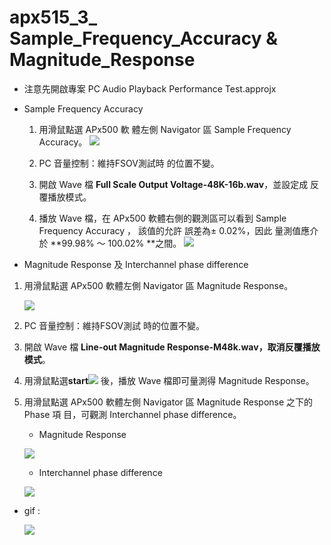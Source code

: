 apx515\_3\_ Sample\_Frequency\_Accuracy & Magnitude\_Response
=============================================================

-   注意先開啟專案 PC Audio Playback Performance Test.approjx

-   Sample Frequency Accuracy

    1.  用滑鼠點選 APx500 軟 體左側 Navigator 區 Sample Frequency
        Accuracy。 ![](https://i.imgur.com/drxI444.png)

    2.  PC 音量控制：維持FSOV測試時 的位置不變。
    3.  開啟 Wave 檔 **Full Scale Output Voltage-48K-16b.wav**，並設定成
        反覆播放模式。
    4.  播放 Wave 檔，在 APx500 軟體右側的觀測區可以看到 Sample
        Frequency Accuracy ， 該值的允許 誤差為± 0.02%，因此 量測值應介
        於 **99.98% ～ 100.02% **之間。
        ![](https://i.imgur.com/gGjlVse.png)

-   Magnitude Response 及 Interchannel phase difference

1.  用滑鼠點選 APx500 軟體左側 Navigator 區 Magnitude Response。

    ![](https://i.imgur.com/jLfrFeE.png)

2.  PC 音量控制：維持FSOV測試 時的位置不變。

3.  開啟 Wave 檔 **Line-out Magnitude Response-M48k.wav，取消反覆播放模式**。
    
4.  用滑鼠點選**start**![](https://i.imgur.com/C3aR7Sq.png) 後，播放 Wave 檔即可量測得 Magnitude Response。

5.  用滑鼠點選 APx500 軟體左側 Navigator 區 Magnitude Response 之下的
    Phase 項 目，可觀測 Interchannel phase difference。

    -   Magnitude Response

    ![](https://i.imgur.com/HYyCHnr.png)

    -   Interchannel phase difference

    ![](https://i.imgur.com/RqHOmgp.png)



* gif :

  ![](https://i.imgur.com/AVUDBAW.gif)

